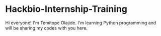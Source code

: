 # Hackbio-Internship-Training
Hi everyone! I'm Temitope Olajide. I'm learning Python programming and will be sharing my codes with you here. 
